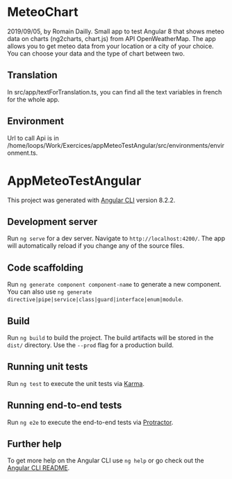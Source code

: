 # MeteoChart

2019/09/05, by Romain Dailly.
Small app to test Angular 8 that shows meteo data on charts (ng2charts, chart.js) from API OpenWeatherMap.
The app allows you to get meteo data from your location or a city of your choice. You can choose your data and the type of chart between two.

## Translation

In src/app/textForTranslation.ts, you can find all the text variables in french for the whole app.

## Environment

Url to call Api is in /home/loops/Work/Exercices/appMeteoTestAngular/src/environments/environment.ts.


# AppMeteoTestAngular

This project was generated with [Angular CLI](https://github.com/angular/angular-cli) version 8.2.2.

## Development server

Run `ng serve` for a dev server. Navigate to `http://localhost:4200/`. The app will automatically reload if you change any of the source files.

## Code scaffolding

Run `ng generate component component-name` to generate a new component. You can also use `ng generate directive|pipe|service|class|guard|interface|enum|module`.

## Build

Run `ng build` to build the project. The build artifacts will be stored in the `dist/` directory. Use the `--prod` flag for a production build.

## Running unit tests

Run `ng test` to execute the unit tests via [Karma](https://karma-runner.github.io).

## Running end-to-end tests

Run `ng e2e` to execute the end-to-end tests via [Protractor](http://www.protractortest.org/).

## Further help

To get more help on the Angular CLI use `ng help` or go check out the [Angular CLI README](https://github.com/angular/angular-cli/blob/master/README.md).
